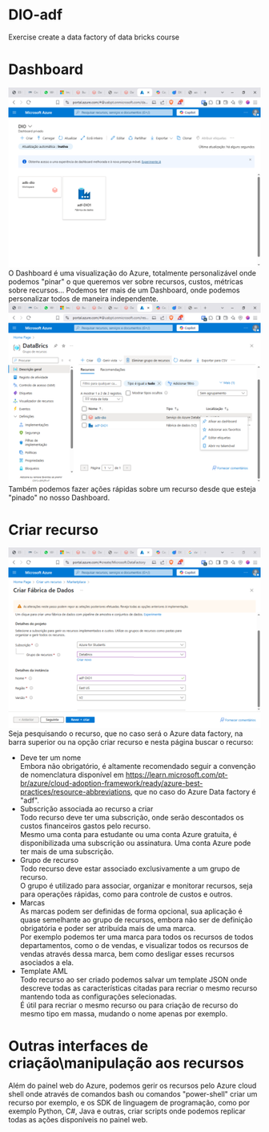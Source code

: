 # DIO-adf
Exercise create a data factory of data bricks course

# Dashboard
<img src="img/dashboad.PNG">
O Dashboard é uma visualização do Azure, totalmente personalizável onde podemos "pinar" o que queremos ver sobre recursos, custos, métricas sobre recursos...
Podemos ter mais de um Dashboard, onde podemos personalizar todos de maneira independente.
<img src="img/pin-resouce.PNG">
Também podemos fazer ações rápidas sobre um recurso desde que esteja "pinado" no nosso Dashboard.

# Criar recurso
<img src="img/create-adf.PNG">
Seja pesquisando o recurso, que no caso será o Azure data factory, na barra superior ou na opção criar recurso e nesta página buscar o recurso:

- Deve ter um nome  
  Embora não obrigatório, é altamente recomendado seguir a convenção de nomenclatura disponível em https://learn.microsoft.com/pt-br/azure/cloud-adoption-framework/ready/azure-best-practices/resource-abbreviations, que no caso do Azure Data factory é "adf".
- Subscrição associada ao recurso a criar  
  Todo recurso deve ter uma subscrição, onde serão descontados os custos financeiros gastos pelo recurso.  
  Mesmo uma conta para estudante ou uma conta Azure gratuita, é disponibilizada uma subscrição ou assinatura. Uma conta Azure pode ter mais de uma subscrição.
- Grupo de recurso  
  Todo recurso deve estar associado exclusivamente a um grupo de recurso.  
  O grupo é utilizado para associar, organizar e monitorar recursos, seja para operações rápidas, como para controle de custos e outros.
- Marcas  
  As marcas podem ser definidas de forma opcional, sua aplicação é quase semelhante ao grupo de recursos, embora não ser de definição obrigatória e poder ser atribuída mais de uma marca.  
  Por exemplo podemos ter uma marca para todos os recursos de todos departamentos, como o de vendas, e visualizar todos os recursos de vendas através dessa marca, bem como desligar esses recursos asociados a ela.
- Template AML  
  Todo recurso ao ser criado podemos salvar um template JSON onde descreve todas as características citadas para recriar o mesmo recurso mantendo toda as configurações selecionadas.  
  É útil para recriar o mesmo recurso ou para criação de recurso do mesmo tipo em massa, mudando o nome apenas por exemplo.

#   Outras interfaces de criação\manipulação aos recursos
Além do painel web do Azure, podemos gerir os recursos pelo Azure cloud shell onde através de comandos bash ou comandos "power-shell" criar um recurso por exemplo, e os SDK de linguagem de programação, como por exemplo Python, C#, Java e outras, criar scripts onde podemos replicar todas as ações disponíveis no painel web.